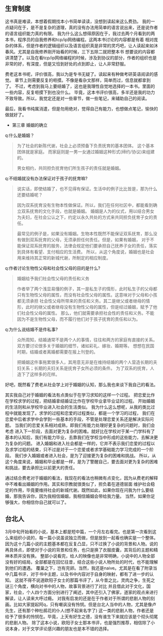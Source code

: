 ## 生育制度

这书真是难读，本想着假期找本小书简单读读，没想到读起来这么费劲。
我的一点疑问在于，是不是复杂的道理，真的没有办法用简单的语言说出来，还是说作者的语言组织能力真的有限。
我为什么这么想得原因在于，我过去两个月看到的两本书，程序员的自我修养和tcp/ip网络编程。这两本书讨论的内容都是有着
相对庞杂的体系，但是作者的逻辑组织以及语言组织真是非常的灵巧吧，让人读起来如沐春风。尤其是自我修养刚开始看的时候，三下五除二就把整本书
想要说的内容都讲清楚了。以及在看tcp/ip网络编程的时候，涉及到协议的部分，作者的组织也是非常的好，有深度，但是又恰到好处的点到即止，让人非常舒服。

费老这本书呢，评价很高，我以为是专书无疑了。读起来有种做考研英语阅读的感觉。
章节上则需要反复的咂摸。不像是看杂文那样，简单而过，信息就都拿到了。
不过，考虑到我马上要结婚了，这也是我理性自觉地选择的一本书。里面的一些内容，反复咂摸下到也没什么。
毕竟，这本书评价很高，多半还是我的功力不致导致。所以，我觉定还是对一些章节，做一些笔记，来辅助自己的阅读。

最后，我看书纯属消遣，但是勿用绝对，觉得自己有能力，也想做点笔记，愉快的做就好了。

- 第三章 婚姻的确立

q:什么是婚姻？
>为了社会的新陈代谢，社会上必须预备下负责抚育的基本团体。
这个基本团体就是家庭。
而家庭则是一男一女通过婚姻这种形式(缔约/协议)来组建的。
>
>男女相约，共同担负抚育他们所生孩子的责任就是婚姻。

q:不结婚就没有办法保证对于孩子的抚育嘛?
>说实话，即使结婚了，也不见得有保证。生活中的例子比比皆是，那为什么还要结婚呢？
>
>因为双系抚育没有生物本性做保证。所以，我们在任何社区中，都能看到确立双系抚育的文化手段，也就是婚姻。
婚姻是人为的仪式，用以结合男女为夫妇，在社会公认之下，约定以永久共处的方式来共同担负抚育子女的责任。
>
>最常见的例子是，如果没有婚姻。生物本性既然不能保证双系抚育，那么没有做到双系抚育的父母，无须承担任何责任。但是，如果有婚姻，
对于不能保证双系抚育的服务，法律会规定他们要承担自己抚养子女的责任，落实到具体有看望、支付相应的生活费。
所以，从这个角度说，婚姻也是社会用来维持其正常的新城代谢，所制定的相应制度。

q:作者讨论生物性父母和社会性父母的目的是什么?
>婚姻给予我们社会性父母的责任和义务
>
>作者举了两个浅显易懂的例子，其一是私生子的情形，此时私生子的父母都只有生物性父母的属性，而没有社会性父母的属性。这意味对于父母和小孩都无须承担
社会性父母所带来的责任和义务。其二是继父或者继母的情形，此时的继父或者继母没有生物性父母的属性，但是经过婚姻，赋予了他们社会性父母的属性。
那么，他们就需要承担社会性的责任和义务。不能因为不是生物性父母，而不履行他们对于孩子抚育的责任和以为。

q:为什么说结婚不是件私事?
>众所周知，结婚通常不是两个人的事情，往往和两方的家庭有直接的关系。双方要讨论很多关于婚姻的细节，诸如彩礼、嫁妆、婚期等。
想想在民国时期，结婚或者离婚都需要在报上刊登的。
>
>把婚姻这件事拖累很多人，其用意无非是在维持结婚的两个人营造长期的夫妇关系；长期的夫妇关系是抚育子女所必须的条件。
为了双系的抚育，人造下了这样多的花样。

好吧，既然看了费老从社会学上对于婚姻的认知，那么我也来谈下我自己的看法。

其实我自己对于婚姻的看法有点类似于在学习求知的这样一个过程。
把恋爱比作在学校求学的过程，把结婚拿结婚证比作在学校毕业拿毕业证的过程。
开始婚姻的生活则和从学校毕业进入社会的生活类似。
我为什么这么想呢，从我的类比过程中就能发现了。求学的过程和恋爱的过程类似，都是一个学习的过程，
我们在恋爱中后者求学中会学到一些基本的手段，不管是处理恋爱关系还是解决实际问题。
当我们的恋爱关系相对成熟，即我们有能力处理好更复杂的问题时，我们会考虑
进入下一阶段，去面对更为复杂的困难。就好比在学校对于某一门学科有了基本的认知后，我们有能力毕业，去靠我们在学校当中形成的这些能力，去解决更为复杂的问题。
进入婚姻和进入社会都是一样的，它并不表示我们恋爱的过程以及求学过程的结束，只不过是对于一个恋爱或者求学基础能力学习完成的一个阶段。
我们步入婚姻或者进入社会，是为了迎接更为复杂的困难和挑战。
所以，从这个角度来说，婚姻和毕业都是一样，是为了警醒自己，要去面对更为复杂的困难和挑战，要去承担比以前更大的责任。

通过结合费老对于婚姻的看法，我现在的看法也稍微有点变化，因为从费老的解释中不难看出婚姻的作用。其实和宗教就很类似了，担负着在道德层面
维护社会稳定的作用，毕竟要维持社会的新城代谢。既然如此，如果你现在问我为什么要结婚，那我告诉你，因为我相信婚姻，我相信婚姻会带给我力量。
当然，如果你足够强大，你相信你自己就可以了。

## 台北人

3月中旬开始看的小说，基本上都是短中篇，一个月左右看完。也是第一次看到这么来组织小说的，每一篇小说虽说独立而做，但是放到一起看也确实是一个整体。
因为这十几篇小说的主题基本都在反复凸显，只不过换了小说的背景和人物。说的再具体点，即使对于小说的背景和任务，也只是换了衣服皮囊，其背后的主题和精神本质并没有换。
整部小说看完，给人的映像也是非常明确，小说中的人物全部没有好的结局，全部都是在回忆往昔，结合这些小说人物所处的时代，也不能理解到他们的遭遇。
覆巢之下，岂有完卵。当然，我还是naive。尤其是在看了附录当中几篇书评，对于书中主题，以及书中内容对于自身的映射，都有了进一步的认知。
这就不得不说道欧阳子女士的那篇书评了，从今昔之比，灵肉之争，生死之谜三个角度，横向对书中的人物，故事背景进行了对比
并且借此对于文化，国家，社会，个人四个方面分别进行了阐述，其中还引入了佛家，道家的观点来进行解读，让人读来大呼过瘾。
对我有启发的还是在于作者对于所谓的悲剧人物的刻画。比如大家提起阿q，只有嘲讽没有怜悯。但是台北人当中的人物，尤其是像卢先生，还有那个种杜鹃花的仆人(想不起来名字了)
这一类的悲剧人物，作者还是给予了很多的怜悯在。毕竟，上天有好生之德，没有谁生下来就应该是个彻头彻尾的悲剧人物。
除了这本小说，欧阳子女士那本书评，也是强烈推荐，相信除了小说本身，对于文学评论感兴趣的朋友也是本不错的选择。
